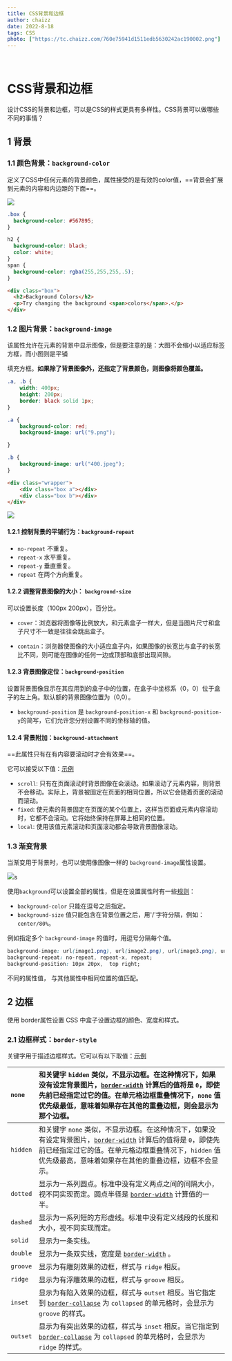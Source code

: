 ```yaml
---
title: CSS背景和边框
author: chaizz
date: 2022-8-18
tags: CSS
photo: ["https://tc.chaizz.com/760e75941d1511edb5630242ac190002.png"]
---
```


​          

<!--more-->

# CSS背景和边框

设计CSS的背景和边框，可以是CSS的样式更具有多样性。CSS背景可以做哪些不同的事情？

## 1 背景

### 1.1 颜色背景：`background-color`

定义了CSS中任何元素的背景颜色，属性接受的是有效的color值，==背景会扩展到元素的内容和内边距的下面==。

![](https://tc.chaizz.com/tc/Snipaste_2022-08-18_09-57-45.png)

```css
.box {
  background-color: #567895;
}

h2 {
  background-color: black;
  color: white;
}
span {
  background-color: rgba(255,255,255,.5);
}
```

```html
<div class="box">
  <h2>Background Colors</h2>
  <p>Try changing the background <span>colors</span>.</p>
</div>
```

### 1.2 图片背景：`background-image`

该属性允许在元素的背景中显示图像，但是要注意的是：大图不会缩小以适应标签方框，而小图则是平铺

填充方框。**如果除了背景图像外，还指定了背景颜色，则图像将颜色覆盖。**

```css
.a, .b {
    width: 400px;
    height: 200px;
    border: black solid 1px;
}

.a {
    background-color: red;
    background-image: url("9.png");

}

.b {
    background-image: url("400.jpeg");
}
```

```html
<div class="wrapper">
    <div class="box a"></div>
    <div class="box b"></div>
</div>
```

![](https://tc.chaizz.com/tc/Snipaste_2022-08-18_10-14-47.png)

#### 1.2.1 控制背景的平铺行为：`background-repeat`

- `no-repeat` 不重复。
- `repeat-x` 水平重复。
- `repeat-y` 垂直重复。
- `repeat` 在两个方向重复。

#### 1.2.2 调整背景图像的大小： `background-size`

可以设置长度（100px 200px），百分比。

- `cover`：浏览器将图像等比例放大，和元素盒子一样大，但是当图片尺寸和盒子尺寸不一致是往往会跳出盒子。

- `contain`：浏览器使图像的大小适应盒子内，如果图像的长宽比与盒子的长宽比不同，则可能在图像的任何一边或顶部和底部出现间隙。

#### 1.2.3 背景图像定位：`background-position`

设置背景图像显示在其应用到的盒子中的位置，在盒子中坐标系（0，0）位于盒子的左上角。默认额的背景图像位置为（0,0）。

-  `background-position` 是 `background-position-x` 和 `background-position-y`的简写，它们允许您分别设置不同的坐标轴的值。

#### 1.2.4 背景附加：`background-attachment`

==此属性只有在有内容要滚动时才会有效果==。

它可以接受以下值：[示例](https://mdn.github.io/learning-area/css/styling-boxes/backgrounds/background-attachment.html)

- `scroll`: 只有在页面滚动时背景图像在会滚动。如果滚动了元素内容，则背景不会移动。实际上，背景被固定在页面的相同位置，所以它会随着页面的滚动而滚动。
- `fixed`: 使元素的背景固定在页面的某个位置上，这样当页面或元素内容滚动时，它都不会滚动。它将始终保持在屏幕上相同的位置。
- `local`: 使用该值元素滚动和页面滚动都会导致背景图像滚动。

### 1.3 渐变背景

当渐变用于背景时，也可以使用像图像一样的 `background-image`属性设置。

![](C:\Users\LHKJ0\Pictures\WEB\CSS\Snipaste_2022-08-18_10-56-41.png)s

使用`background`可以设置全部的属性，但是在设置属性时有一些[规则](https://developer.mozilla.org/zh-CN/docs/Web/CSS/background)：

- `background-color` 只能在逗号之后指定。
- `background-size` 值只能包含在背景位置之后，用'/'字符分隔，例如：`center/80%`。

例如指定多个 `background-image` 的值时，用逗号分隔每个值。

```css
background-image: url(image1.png), url(image2.png), url(image3.png), url(image4.png);
background-repeat: no-repeat, repeat-x, repeat;
background-position: 10px 20px,  top right;
```

不同的属性值， 与其他属性中相同位置的值匹配。

## 2 边框

使用 border属性设置 CSS 中盒子设置边框的颜色、宽度和样式。 

### 2.1 边框样式：`border-style` 

关键字用于描述边框样式。它可以有以下取值：[示例](https://developer.mozilla.org/zh-CN/docs/Web/CSS/border-style)

| `none`   | 和关键字 `hidden` 类似，不显示边框。在这种情况下，如果没有设定背景图片，[`border-width`](https://developer.mozilla.org/zh-CN/docs/Web/CSS/border-width) 计算后的值将是 `0`，即使先前已经指定过它的值。在单元格边框重叠情况下，`none` 值优先级最低，意味着如果存在其他的重叠边框，则会显示为那个边框。 |
| :------- | :----------------------------------------------------------- |
| `hidden` | 和关键字 `none` 类似，不显示边框。在这种情况下，如果没有设定背景图片，[`border-width`](https://developer.mozilla.org/zh-CN/docs/Web/CSS/border-width) 计算后的值将是 `0`，即使先前已经指定过它的值。在单元格边框重叠情况下，`hidden` 值优先级最高，意味着如果存在其他的重叠边框，边框不会显示。 |
| `dotted` | 显示为一系列圆点。标准中没有定义两点之间的间隔大小，视不同实现而定。圆点半径是 [`border-width`](https://developer.mozilla.org/zh-CN/docs/Web/CSS/border-width) 计算值的一半。 |
| `dashed` | 显示为一系列短的方形虚线。标准中没有定义线段的长度和大小，视不同实现而定。 |
| `solid`  | 显示为一条实线。                                             |
| `double` | 显示为一条双实线，宽度是 [`border-width`](https://developer.mozilla.org/zh-CN/docs/Web/CSS/border-width) 。 |
| `groove` | 显示为有雕刻效果的边框，样式与 `ridge` 相反。                |
| `ridge`  | 显示为有浮雕效果的边框，样式与 `groove` 相反。               |
| `inset`  | 显示为有陷入效果的边框，样式与 `outset` 相反。当它指定到 [`border-collapse`](https://developer.mozilla.org/zh-CN/docs/Web/CSS/border-collapse) 为 `collapsed` 的单元格时，会显示为 `groove` 的样式。 |
| `outset` | 显示为有突出效果的边框，样式与 `inset` 相反。当它指定到 [`border-collapse`](https://developer.mozilla.org/zh-CN/docs/Web/CSS/border-collapse) 为 `collapsed` 的单元格时，会显示为 `ridge` 的样式。 |





































































































